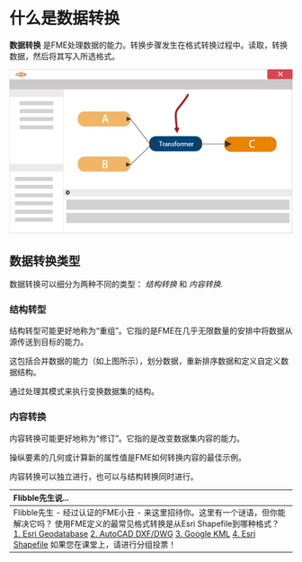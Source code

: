# 什么是数据转换

**数据转换** 是FME处理数据的能力。转换步骤发生在格式转换过程中。读取，转换数据，然后将其写入所选格式。

![](../../.gitbook/assets/img2.002.transformationinfme.png)

## 数据转换类型

数据转换可以细分为两种不同的类型： _结构转换_ 和 _内容转换_.

### 结构转型

结构转型可能更好地称为“重组”。它指的是FME在几乎无限数量的安排中将数据从源传送到目标的能力。

这包括合并数据的能力（如上图所示），划分数据，重新排序数据和定义自定义数据结构。

通过处理其模式来执行变换数据集的结构。

### 内容转换

内容转换可能更好地称为“修订”。它指的是改变数据集内容的能力。

操纵要素的几何或计算新的属性值是FME如何转换内容的最佳示例。

内容转换可以独立进行，也可以与结构转换同时进行。

|  Flibble先生说... |
| :--- |
|  Flibble先生 - 经过认证的FME小丑 - 来这里招待你。这里有一个谜语，但你能解决它吗？  使用FME定义的最常见格式转换是从Esri Shapefile到哪种格式？  [1. Esri Geodatabase](http://52.73.3.37/fmedatastreaming/Manual/QAResponse2017.fmw?chapter=2&question=1&answer=1&DestDataset_TEXTLINE=C%3A%5CFMEOutput%5CQAResponse.html) [2. AutoCAD DXF/DWG](http://52.73.3.37/fmedatastreaming/Manual/QAResponse2017.fmw?chapter=2&question=1&answer=2&DestDataset_TEXTLINE=C%3A%5CFMEOutput%5CQAResponse.html) [3. Google KML](http://52.73.3.37/fmedatastreaming/Manual/QAResponse2017.fmw?chapter=2&question=1&answer=3&DestDataset_TEXTLINE=C%3A%5CFMEOutput%5CQAResponse.html) [4. Esri Shapefile](http://52.73.3.37/fmedatastreaming/Manual/QAResponse2017.fmw?chapter=2&question=1&answer=4&DestDataset_TEXTLINE=C%3A%5CFMEOutput%5CQAResponse.html)  如果您在课堂上，请进行分组投票！ |

